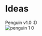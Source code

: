 # Ideas

Penguin v1.0 :D 
</br>![penguin 1 0](https://user-images.githubusercontent.com/45225968/59958169-259ffa00-9470-11e9-900b-46e4d880774b.jpg)
